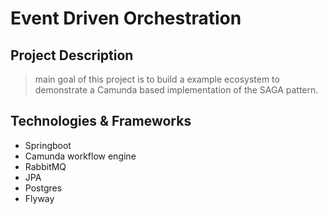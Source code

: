 # Event Driven Orchestration

## Project Description
> main goal of this project is to build a example ecosystem to demonstrate a Camunda based implementation of the SAGA pattern. 


## Technologies & Frameworks

- Springboot 
- Camunda workflow engine
- RabbitMQ
- JPA 
- Postgres
- Flyway
